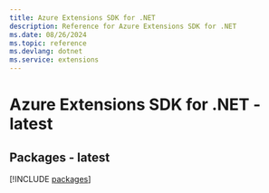 ```yaml
---
title: Azure Extensions SDK for .NET
description: Reference for Azure Extensions SDK for .NET
ms.date: 08/26/2024
ms.topic: reference
ms.devlang: dotnet
ms.service: extensions
---
```

# Azure Extensions SDK for .NET - latest
## Packages - latest
[!INCLUDE [packages](extensions-index.md)]